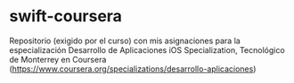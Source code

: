 # swift-coursera
Repositorio (exigido por el curso) con mis asignaciones para la especialización Desarrollo de Aplicaciones iOS Specialization, Tecnológico de Monterrey en Coursera (https://www.coursera.org/specializations/desarrollo-aplicaciones)
